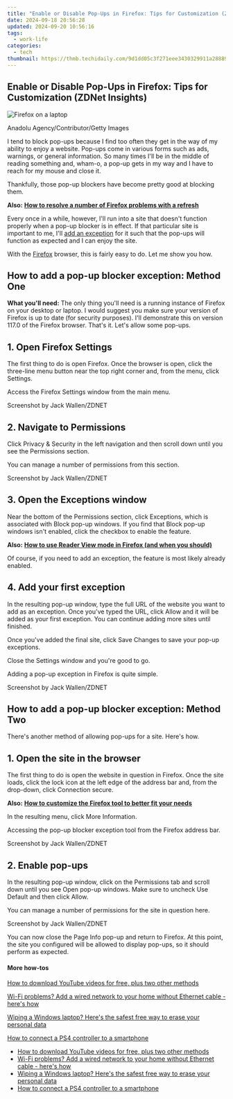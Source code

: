 ```yaml
---
title: "Enable or Disable Pop-Ups in Firefox: Tips for Customization (ZDNet Insights)"
date: 2024-09-18 20:56:28
updated: 2024-09-20 10:56:16
tags:
  - work-life
categories:
  - tech
thumbnail: https://thmb.techidaily.com/9d1dd05c3f271eee3430329911a28889fe06673bc3d54592907c037975387dd6.jpg
---
```


## Enable or Disable Pop-Ups in Firefox: Tips for Customization (ZDNet Insights)

![Firefox on a laptop](https://www.zdnet.com/a/img/resize/400ccfc886cac53eceac74df718885221b943d68/2023/08/31/d5ef9d64-00a5-4f49-99d0-270e2353b8b8/gettyimages-1187447320.jpg?auto=webp&width=1280)

Anadolu Agency/Contributor/Getty Images

I tend to block pop-ups because I find too often they get in the way of my ability to enjoy a website. Pop-ups come in various forms such as ads, warnings, or general information. So many times I'll be in the middle of reading something and, wham-o, a pop-up gets in my way and I have to reach for my mouse and close it.

Thankfully, those pop-up blockers have become pretty good at blocking them.

**Also:** [**How to resolve a number of Firefox problems with a refresh**](https://www.zdnet.com/home-and-office/work-life/how-to-resolve-a-number-of-firefox-problems-with-a-refresh/)

Every once in a while, however, I'll run into a site that doesn't function properly when a pop-up blocker is in effect. If that particular site is important to me, I'll [add an exception](https://www.zdnet.com/article/how-to-add-exceptions-to-ad-blocking-in-opera/) for it such that the pop-ups will function as expected and I can enjoy the site.

With the [Firefox](https://www.mozilla.org) browser, this is fairly easy to do. Let me show you how. 

## How to add a pop-up blocker exception: Method One

**What you'll need:** The only thing you'll need is a running instance of Firefox on your desktop or laptop. I would suggest you make sure your version of Firefox is up to date (for security purposes). I'll demonstrate this on version 117.0 of the Firefox browser. That's it. Let's allow some pop-ups.

## 1\. Open Firefox Settings

The first thing to do is open Firefox. Once the browser is open, click the three-line menu button near the top right corner and, from the menu, click Settings.

Access the Firefox Settings window from the main menu.

Screenshot by Jack Wallen/ZDNET

## 2\. Navigate to Permissions

Click Privacy & Security in the left navigation and then scroll down until you see the Permissions section.

You can manage a number of permissions from this section.

Screenshot by Jack Wallen/ZDNET

## 3\. Open the Exceptions window

Near the bottom of the Permissions section, click Exceptions, which is associated with Block pop-up windows. If you find that Block pop-up windows isn't enabled, click the checkbox to enable the feature. 

**Also:** [**How to use Reader View mode in Firefox (and when you should)**](https://www.zdnet.com/home-and-office/work-life/how-to-use-reader-view-mode-in-firefox-and-when-you-should/)

Of course, if you need to add an exception, the feature is most likely already enabled.

## 4\. Add your first exception

In the resulting pop-up window, type the full URL of the website you want to add as an exception. Once you've typed the URL, click Allow and it will be added as your first exception. You can continue adding more sites until finished. 

Once you've added the final site, click Save Changes to save your pop-up exceptions. 

Close the Settings window and you're good to go.

Adding a pop-up exception in Firefox is quite simple.

Screenshot by Jack Wallen/ZDNET

## How to add a pop-up blocker exception: Method Two

There's another method of allowing pop-ups for a site. Here's how.

## 1\. Open the site in the browser

The first thing to do is open the website in question in Firefox. Once the site loads, click the lock icon at the left edge of the address bar and, from the drop-down, click Connection secure. 

**Also:** [**How to customize the Firefox tool to better fit your needs**](https://www.zdnet.com/home-and-office/work-life/how-to-customize-the-firefox-search-tool-to-better-fit-your-needs/)

In the resulting menu, click More Information.

Accessing the pop-up blocker exception tool from the Firefox address bar.

Screenshot by Jack Wallen/ZDNET

## 2\. Enable pop-ups

In the resulting pop-up window, click on the Permissions tab and scroll down until you see Open pop-up windows. Make sure to uncheck Use Default and then click Allow. 

You can manage a number of permissions for the site in question here.

Screenshot by Jack Wallen/ZDNET

You can now close the Page Info pop-up and return to Firefox. At this point, the site you configured will be allowed to display pop-ups, so it should perform as expected.

#### More how-tos

[How to download YouTube videos for free, plus two other methods](https://www.zdnet.com/article/how-to-download-youtube-videos-for-free-plus-two-other-methods/ "How to download YouTube videos for free, plus two other methods")

[Wi-Fi problems? Add a wired network to your home without Ethernet cable - here's how](https://www.zdnet.com/article/ditch-the-wi-fi-how-to-add-a-wired-network-to-your-home-without-ethernet-cable/ "Wi-Fi problems? Add a wired network to your home without Ethernet cable - here's how")

[Wiping a Windows laptop? Here's the safest free way to erase your personal data](https://www.zdnet.com/article/wiping-a-windows-laptop-heres-the-safest-free-way-to-erase-your-personal-data/ "Wiping a Windows laptop? Here's the safest free way to erase your personal data")

[How to connect a PS4 controller to a smartphone](https://www.zdnet.com/article/how-to-connect-a-ps4-controller-to-a-smartphone/ "How to connect a PS4 controller to a smartphone")

* [How to download YouTube videos for free, plus two other methods](https://www.zdnet.com/article/how-to-download-youtube-videos-for-free-plus-two-other-methods/ "How to download YouTube videos for free, plus two other methods")
* [Wi-Fi problems? Add a wired network to your home without Ethernet cable - here's how](https://www.zdnet.com/article/ditch-the-wi-fi-how-to-add-a-wired-network-to-your-home-without-ethernet-cable/ "Wi-Fi problems? Add a wired network to your home without Ethernet cable - here's how")
* [Wiping a Windows laptop? Here's the safest free way to erase your personal data](https://www.zdnet.com/article/wiping-a-windows-laptop-heres-the-safest-free-way-to-erase-your-personal-data/ "Wiping a Windows laptop? Here's the safest free way to erase your personal data")
* [How to connect a PS4 controller to a smartphone](https://www.zdnet.com/article/how-to-connect-a-ps4-controller-to-a-smartphone/ "How to connect a PS4 controller to a smartphone")

<ins class="adsbygoogle"
     style="display:block"
     data-ad-format="autorelaxed"
     data-ad-client="ca-pub-7571918770474297"
     data-ad-slot="1223367746"></ins>



<ins class="adsbygoogle"
     style="display:block"
     data-ad-client="ca-pub-7571918770474297"
     data-ad-slot="8358498916"
     data-ad-format="auto"
     data-full-width-responsive="true"></ins>
